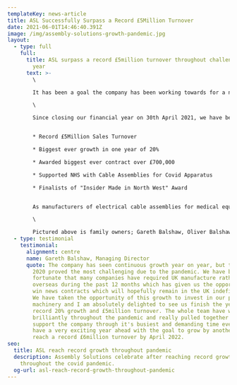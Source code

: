 ```yaml
---
templateKey: news-article
title: ASL Successfully Surpass a Record £5Million Turnover
date: 2021-06-01T14:46:40.391Z
image: /img/assembly-solutions-growth-pandemic.jpg
layout:
  - type: full
    full:
      title: ASL surpass a record £5million turnover throughout challenging financial
        year
      text: >-
        \

        It has been a goal the company has been working towards for a number of years now, so it is with great pride that we share a record milestone of surpassing £5million turnover in our financial year 2020-21.\

        \

        Since closing our financial year on 30th April 2021, we have been celebrating the record year which was made up of a number of highlights;


        * Record £5Million Sales Turnover

        * Biggest ever growth in one year of 20%

        * Awarded biggest ever contract over £700,000

        * Supported NHS with Cable Assemblies for Covid Apparatus

        * Finalists of "Insider Made in North West" Award


        As manufacturers of electrical cable assemblies for medical equipment, we have been busier than ever and proud to be supporting the Medical sector with cable assemblies for Covid testing equipment and other medical equipment including Hospital beds and Ventilation applications.\

        \

        Pictured above is family owners; Gareth Balshaw, Oliver Balshaw and Sophie Balshaw who are thrilled to see such significant growth within their first year of ownership, after the company was passed down by their Father Graham Balshaw in early 2020.
  - type: testimonial
    testimonial:
      alignment: centre
      name: Gareth Balshaw, Managing Director
      quote: The company has seen continuous growth year on year, but the start of
        2020 proved the most challenging due to the pandemic. We have been
        fortunate that many companies have required UK manufacture rather than
        overseas during the past 12 months which has given us the opportunity to
        win news contracts which will hopefully remain in the UK indefinitely.
        We have taken the opportunity of this growth to invest in our people and
        machinery and I am absolutely delighted to see us finish the year with a
        record 20% growth and £5million turnover. The whole team have worked
        brilliantly throughout the pandemic and really pulled together to
        support the company through it's busiest and demanding time ever. We now
        have a very exciting year ahead with the goal to grow by another 20% and
        reach a record £6million turnover by April 2022.
seo:
  title: ASL reach record growth throughout pandemic
  description: Assembly Solutions celebrate after reaching record growth in sales
    throughout the covid pandemic.
  og-url: asl-reach-record-growth-throughout-pandemic
---
```

